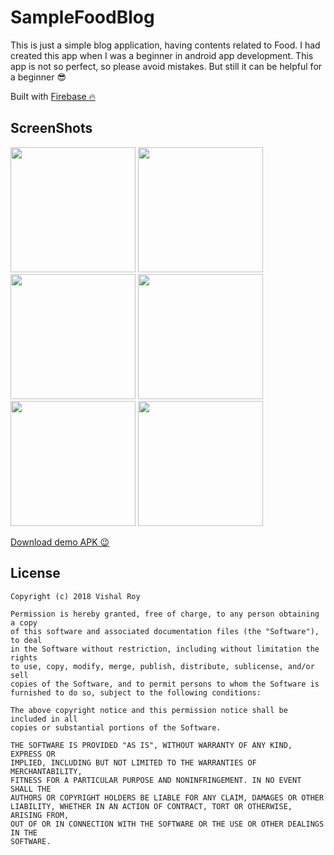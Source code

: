 # SampleFoodBlog

This is just a simple blog application, having contents related to Food. I had created this app when I was a beginner in android app development. This app is not so perfect, so please avoid mistakes. But still it can be helpful for a beginner 😎

Built with [Firebase 🔥](https://firebase.google.com)

## ScreenShots

<img src="https://github.com/vishalroygeek/SampleFoodBlog/blob/master/ScreenShots/Screenshot%201.png" width="200">  <img src="https://github.com/vishalroygeek/SampleFoodBlog/blob/master/ScreenShots/Screenshot%202.png" width="200">
<img src="https://github.com/vishalroygeek/SampleFoodBlog/blob/master/ScreenShots/Screenshot%203.png" width="200">  <img src="https://github.com/vishalroygeek/SampleFoodBlog/blob/master/ScreenShots/Screenshot%204.png" width="200">
<img src="https://github.com/vishalroygeek/SampleFoodBlog/blob/master/ScreenShots/Screenshot%205.png" width="200">  <img src="https://github.com/vishalroygeek/SampleFoodBlog/blob/master/ScreenShots/Screenshot%206.png" width="200">



[Download demo APK 😉](https://drive.google.com/open?id=1cJF0VfEF5032WMvD4J2WHJr8mU-jFWni)

## License

```
Copyright (c) 2018 Vishal Roy

Permission is hereby granted, free of charge, to any person obtaining a copy
of this software and associated documentation files (the "Software"), to deal
in the Software without restriction, including without limitation the rights
to use, copy, modify, merge, publish, distribute, sublicense, and/or sell
copies of the Software, and to permit persons to whom the Software is
furnished to do so, subject to the following conditions:

The above copyright notice and this permission notice shall be included in all
copies or substantial portions of the Software.

THE SOFTWARE IS PROVIDED "AS IS", WITHOUT WARRANTY OF ANY KIND, EXPRESS OR
IMPLIED, INCLUDING BUT NOT LIMITED TO THE WARRANTIES OF MERCHANTABILITY,
FITNESS FOR A PARTICULAR PURPOSE AND NONINFRINGEMENT. IN NO EVENT SHALL THE
AUTHORS OR COPYRIGHT HOLDERS BE LIABLE FOR ANY CLAIM, DAMAGES OR OTHER
LIABILITY, WHETHER IN AN ACTION OF CONTRACT, TORT OR OTHERWISE, ARISING FROM,
OUT OF OR IN CONNECTION WITH THE SOFTWARE OR THE USE OR OTHER DEALINGS IN THE
SOFTWARE.
```
